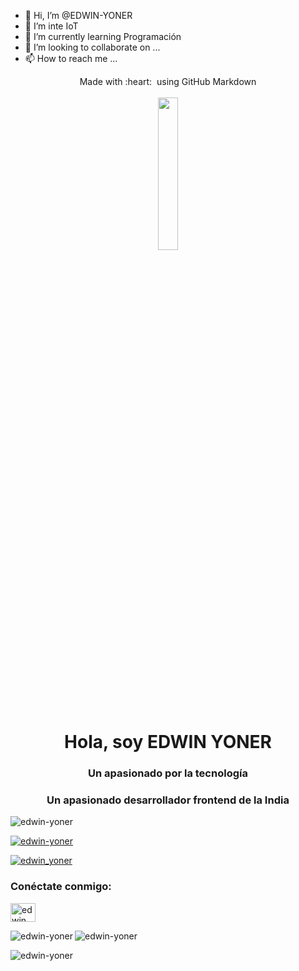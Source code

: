- 👋 Hi, I’m @EDWIN-YONER
- 👀 I’m inte IoT
- 🌱 I’m currently learning Programación
- 💞️ I’m looking to collaborate on ... 
- 📫 How to reach me ...
<p align = "center">
  Made with :heart: &nbsp;using GitHub Markdown
  <br/>
   <br/>
  <img src = "https://media.giphy.com/media/jpVnC65DmYeyRL4LHS/giphy.gif" width = "25%">
</p>

<h1 align = "center">Hola, soy EDWIN YONER</h1>
<h3 align = "center">Un apasionado por la tecnología</h3>

<!---
EDWIN-YONER/EDWIN-YONER is a ✨ special ✨ repository because its `README.md` (this file) appears on your GitHub profile.
You can click the Preview link to take a look at your changes.
--->

<h3 align="center">Un apasionado desarrollador frontend de la India</h3>

<p align="left"> <img src="https://komarev.com/ghpvc/?username=edwin-yoner&label=Profile% 20views&color=0e75b6&style=flat" alt="edwin-yoner" /> </p>

<p align="left"> <a href="https://github.com/ryo-ma/github-profile-trofeo" ><img src="https://github-perfil-trofeo.vercel.app/?username=edwin-yoner" alt="edwin-yoner" /></a> </p>

<p align="left "> <a href="https://twitter.com/edwin_yoner" target="blank"><img src="https://img.shields.io/twitter/follow/edwin_yoner?logo=twitter&style=for- la-insignia" alt="edwin_yoner" /></a> </p>

<h3 align="left">Conéctate conmigo:</h3>
<p align="left">
<a href="https://twitter.com/edwin_yoner" target="blank"><img align="center" src="https://raw.githubusercontent.com/rahuldkjain/github-profile-readme-generator /master/src/images/icons/Social/twitter.svg" alt="edwin_yoner" height="30" width="40" /></a>
</p>

<p><img align="left" src="https://github-readme-stats.vercel.app/api/top-langs?username=edwin-yoner&show_icons=true&locale=en&layout=compact" alt="edwin-yoner" /></p>

<p > <img align="center" src="https://github-readme-stats.vercel.app/api?username=edwin-yoner&show_icons=true&locale=en" alt="edwin-yoner" /></ p>

<p><img align="center" src="https://github-readme-streak-stats.herokuapp.com/?user=edwin-yoner&" alt="edwin-yoner" /></p>


